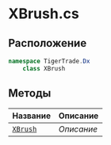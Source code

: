 
# XBrush.cs
## Расположение
```csharp
namespace TigerTrade.Dx  
    class XBrush
```

## Методы
| Название | Описание |
| --- | --- |
| [`XBrush`](./Методы/XBrush.md) | *Описание* |
